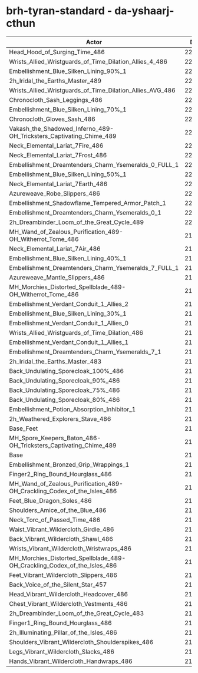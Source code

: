 # brh-tyran-standard - da-yshaarj-cthun
| Actor | DPS | Increase |
|---|:---:|:---:|
|Head_Hood_of_Surging_Time_486|222496|1.92%|
|Wrists_Allied_Wristguards_of_Time_Dilation_Allies_4_486|222335|1.85%|
|Embellishment_Blue_Silken_Lining_90%_1|222157|1.77%|
|2h_Iridal_the_Earths_Master_489|222117|1.75%|
|Wrists_Allied_Wristguards_of_Time_Dilation_Allies_AVG_486|221613|1.52%|
|Chronocloth_Sash_Leggings_486|221500|1.47%|
|Embellishment_Blue_Silken_Lining_70%_1|221369|1.41%|
|Chronocloth_Gloves_Sash_486|221023|1.25%|
|Vakash_the_Shadowed_Inferno_489-OH_Tricksters_Captivating_Chime_489|220949|1.21%|
|Neck_Elemental_Lariat_7Fire_486|220807|1.15%|
|Neck_Elemental_Lariat_7Frost_486|220736|1.12%|
|Embellishment_Dreamtenders_Charm_Ysemeralds_0_FULL_1|220722|1.11%|
|Embellishment_Blue_Silken_Lining_50%_1|220444|0.98%|
|Neck_Elemental_Lariat_7Earth_486|220158|0.85%|
|Azureweave_Robe_Slippers_486|220098|0.82%|
|Embellishment_Shadowflame_Tempered_Armor_Patch_1|220080|0.82%|
|Embellishment_Dreamtenders_Charm_Ysemeralds_0_1|220059|0.81%|
|2h_Dreambinder_Loom_of_the_Great_Cycle_489|220039|0.80%|
|MH_Wand_of_Zealous_Purification_489-OH_Witherrot_Tome_486|219968|0.76%|
|Neck_Elemental_Lariat_7Air_486|219887|0.73%|
|Embellishment_Blue_Silken_Lining_40%_1|219831|0.70%|
|Embellishment_Dreamtenders_Charm_Ysemeralds_7_FULL_1|219824|0.70%|
|Azureweave_Mantle_Slippers_486|219804|0.69%|
|MH_Morchies_Distorted_Spellblade_489-OH_Witherrot_Tome_486|219681|0.63%|
|Embellishment_Verdant_Conduit_1_Allies_2|219556|0.58%|
|Embellishment_Blue_Silken_Lining_30%_1|219533|0.56%|
|Embellishment_Verdant_Conduit_1_Allies_0|219406|0.51%|
|Wrists_Allied_Wristguards_of_Time_Dilation_486|219381|0.50%|
|Embellishment_Verdant_Conduit_1_Allies_1|219374|0.49%|
|Embellishment_Dreamtenders_Charm_Ysemeralds_7_1|219228|0.43%|
|2h_Iridal_the_Earths_Master_483|219149|0.39%|
|Back_Undulating_Sporecloak_100%_486|219039|0.34%|
|Back_Undulating_Sporecloak_90%_486|219008|0.32%|
|Back_Undulating_Sporecloak_75%_486|218962|0.30%|
|Back_Undulating_Sporecloak_80%_486|218907|0.28%|
|Embellishment_Potion_Absorption_Inhibitor_1|218764|0.21%|
|2h_Weathered_Explorers_Stave_486|218688|0.18%|
|Base_Feet|218645|0.16%|
|MH_Spore_Keepers_Baton_486-OH_Tricksters_Captivating_Chime_489|218640|0.16%|
|Base|218300|0.00%|
|Embellishment_Bronzed_Grip_Wrappings_1|218247|-0.02%|
|Finger2_Ring_Bound_Hourglass_486|218181|-0.05%|
|MH_Wand_of_Zealous_Purification_489-OH_Crackling_Codex_of_the_Isles_486|218115|-0.08%|
|Feet_Blue_Dragon_Soles_486|218065|-0.11%|
|Shoulders_Amice_of_the_Blue_486|218031|-0.12%|
|Neck_Torc_of_Passed_Time_486|218008|-0.13%|
|Waist_Vibrant_Wildercloth_Girdle_486|217948|-0.16%|
|Back_Vibrant_Wildercloth_Shawl_486|217921|-0.17%|
|Wrists_Vibrant_Wildercloth_Wristwraps_486|217885|-0.19%|
|MH_Morchies_Distorted_Spellblade_489-OH_Crackling_Codex_of_the_Isles_486|217709|-0.27%|
|Feet_Vibrant_Wildercloth_Slippers_486|217537|-0.35%|
|Back_Voice_of_the_Silent_Star_457|217488|-0.37%|
|Head_Vibrant_Wildercloth_Headcover_486|217457|-0.39%|
|Chest_Vibrant_Wildercloth_Vestments_486|217392|-0.42%|
|2h_Dreambinder_Loom_of_the_Great_Cycle_483|217244|-0.48%|
|Finger1_Ring_Bound_Hourglass_486|217176|-0.51%|
|2h_Illuminating_Pillar_of_the_Isles_486|217111|-0.54%|
|Shoulders_Vibrant_Wildercloth_Shoulderspikes_486|216991|-0.60%|
|Legs_Vibrant_Wildercloth_Slacks_486|216754|-0.71%|
|Hands_Vibrant_Wildercloth_Handwraps_486|216374|-0.88%|
